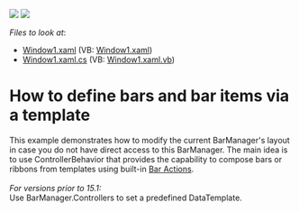 <!-- default badges list -->
[![](https://img.shields.io/badge/Open_in_DevExpress_Support_Center-FF7200?style=flat-square&logo=DevExpress&logoColor=white)](https://supportcenter.devexpress.com/ticket/details/E1731)
[![](https://img.shields.io/badge/📖_How_to_use_DevExpress_Examples-e9f6fc?style=flat-square)](https://docs.devexpress.com/GeneralInformation/403183)
<!-- default badges end -->
<!-- default file list -->
*Files to look at*:

* [Window1.xaml](./CS/BarManagerControllerExample/Window1.xaml) (VB: [Window1.xaml](./VB/BarManagerControllerExample/Window1.xaml))
* [Window1.xaml.cs](./CS/BarManagerControllerExample/Window1.xaml.cs) (VB: [Window1.xaml.vb](./VB/BarManagerControllerExample/Window1.xaml.vb))
<!-- default file list end -->
# How to define bars and bar items via a template


<p>This example demonstrates how to modify the current BarManager's layout in case you do not have direct access to this BarManager. The main idea is to use ControllerBehavior that provides the capability to compose bars or ribbons from templates using built-in <a href="https://documentation.devexpress.com/WPF/7045/Controls-and-Libraries/Ribbon-Bars-and-Menu/Bars/Bar-Actions">Bar Actions</a>.<br><br><em>For versions prior to 15.1:</em><br>Use BarManager.Controllers to set a predefined DataTemplate.</p>

<br/>


